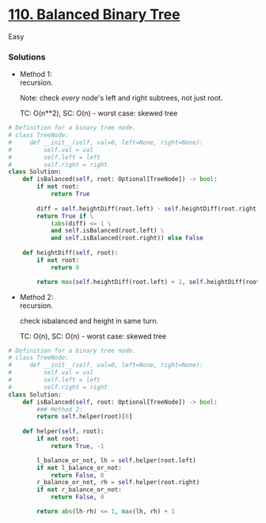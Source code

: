 # [110. Balanced Binary Tree](https://leetcode.com/problems/balanced-binary-tree/description/?envType=company&envId=amazon&favoriteSlug=amazon-thirty-days)

Easy

### Solutions

- Method 1:\
  recursion.

  Note: check *every* node's left and right subtrees, not just root.

  TC: O(n**2), SC: O(n) - worst case: skewed tree

```python
# Definition for a binary tree node.
# class TreeNode:
#     def __init__(self, val=0, left=None, right=None):
#         self.val = val
#         self.left = left
#         self.right = right
class Solution:
    def isBalanced(self, root: Optional[TreeNode]) -> bool:
        if not root:
            return True
        
        diff = self.heightDiff(root.left) - self.heightDiff(root.right)
        return True if \
            (abs(diff) <= 1 \
            and self.isBalanced(root.left) \
            and self.isBalanced(root.right)) else False
        
    def heightDiff(self, root):
        if not root:
            return 0

        return max(self.heightDiff(root.left) + 1, self.heightDiff(root.right) + 1)
```


- Method 2:\
  recursion.

  check isbalanced and height in same turn.

  TC: O(n), SC: O(n) - worst case: skewed tree

```python
# Definition for a binary tree node.
# class TreeNode:
#     def __init__(self, val=0, left=None, right=None):
#         self.val = val
#         self.left = left
#         self.right = right
class Solution:
    def isBalanced(self, root: Optional[TreeNode]) -> bool:
        ### Method 2:  
        return self.helper(root)[0]   
        
    def helper(self, root):
        if not root:
            return True, -1

        l_balance_or_not, lh = self.helper(root.left)
        if not l_balance_or_not:
            return False, 0
        r_balance_or_not, rh = self.helper(root.right)
        if not r_balance_or_not:
            return False, 0

        return abs(lh-rh) <= 1, max(lh, rh) + 1
```
